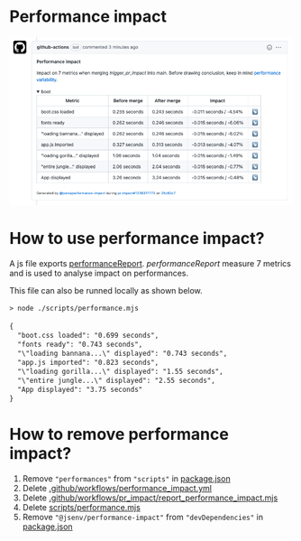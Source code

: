 # Performance impact

![stuff](./performance_impact.png)

# How to use performance impact?

A js file exports [performanceReport](../../scripts/performance.mjs). _performanceReport_ measure 7 metrics and is used to analyse impact on performances.

This file can also be runned locally as shown below.

```console
> node ./scripts/performance.mjs

{
  "boot.css loaded": "0.699 seconds",
  "fonts ready": "0.743 seconds",
  "\"loading bannana...\" displayed": "0.743 seconds",
  "app.js imported": "0.823 seconds",
  "\"loading gorilla...\" displayed": "1.55 seconds",
  "\"entire jungle...\" displayed": "2.55 seconds",
  "App displayed": "3.75 seconds"
}
```

# How to remove performance impact?

1. Remove `"performances"` from `"scripts"` in [package.json](../../package.json#L24)
2. Delete [.github/workflows/performance_impact.yml](../../.github/workflows/performance_impact.yml)
3. Delete [.github/workflows/pr_impact/report_performance_impact.mjs](../../.github/workflows/pr_impact/report_performance_impact.mjs)
4. Delete [scripts/performance.mjs](../../scripts/performance.mjs)
5. Remove `"@jsenv/performance-impact"` from `"devDependencies"` in [package.json](../../package.json#L48)
